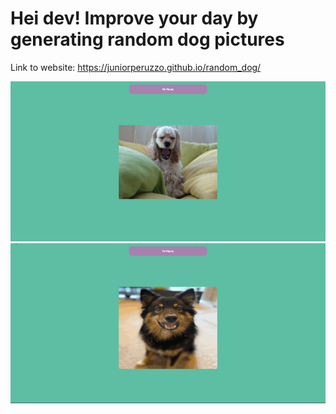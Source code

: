 # Hei dev! Improve your day by generating random dog pictures

Link to website: https://juniorperuzzo.github.io/random_dog/

<img src="to_readme/dog.png" width=900px>
<img src="to_readme/dog_gif.gif" width=900px>
